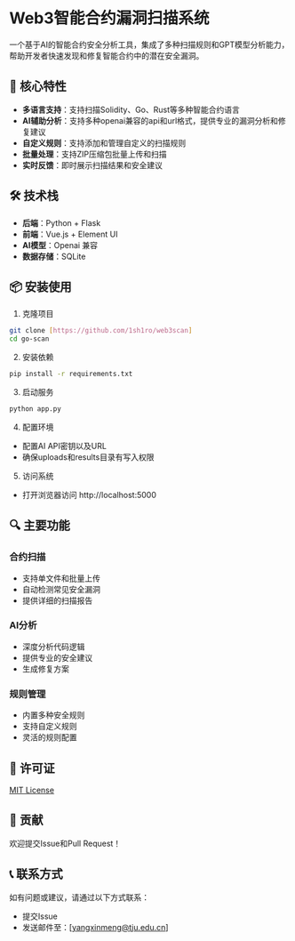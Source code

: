 # Web3智能合约漏洞扫描系统

一个基于AI的智能合约安全分析工具，集成了多种扫描规则和GPT模型分析能力，帮助开发者快速发现和修复智能合约中的潜在安全漏洞。

## 🌟 核心特性

- **多语言支持**：支持扫描Solidity、Go、Rust等多种智能合约语言
- **AI辅助分析**：支持多种openai兼容的api和url格式，提供专业的漏洞分析和修复建议
- **自定义规则**：支持添加和管理自定义的扫描规则
- **批量处理**：支持ZIP压缩包批量上传和扫描
- **实时反馈**：即时展示扫描结果和安全建议

## 🛠️ 技术栈

- **后端**：Python + Flask
- **前端**：Vue.js + Element UI
- **AI模型**：Openai 兼容
- **数据存储**：SQLite

## 📦 安装使用

1. 克隆项目
```bash
git clone [https://github.com/1sh1ro/web3scan]
cd go-scan
```

2. 安装依赖
```bash
pip install -r requirements.txt
```

3. 启动服务
```bash
python app.py
```
4. 配置环境
- 配置AI API密钥以及URL
- 确保uploads和results目录有写入权限

5. 访问系统
- 打开浏览器访问 http://localhost:5000

## 🔍 主要功能

### 合约扫描
- 支持单文件和批量上传
- 自动检测常见安全漏洞
- 提供详细的扫描报告

### AI分析
- 深度分析代码逻辑
- 提供专业的安全建议
- 生成修复方案

### 规则管理
- 内置多种安全规则
- 支持自定义规则
- 灵活的规则配置

## 📄 许可证

[MIT License](LICENSE)

## 🤝 贡献

欢迎提交Issue和Pull Request！

## 📞 联系方式

如有问题或建议，请通过以下方式联系：
- 提交Issue
- 发送邮件至：[yangxinmeng@tju.edu.cn]
